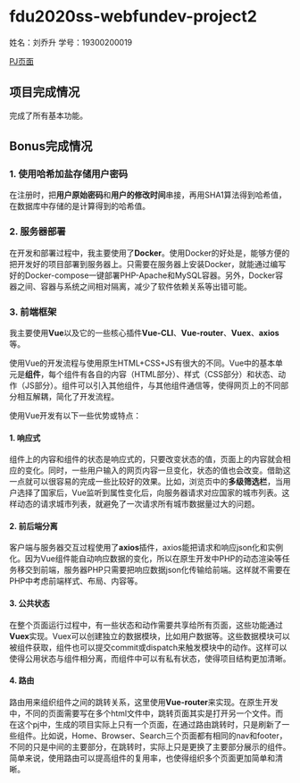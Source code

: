 # fdu2020ss-webfundev-project2

姓名：刘乔升
学号：19300200019

[PJ页面](http://139.196.187.191/)

## 项目完成情况

完成了所有基本功能。

## Bonus完成情况

### 1. 使用哈希加盐存储用户密码

在注册时，把**用户原始密码**和**用户的修改时间**串接，再用SHA1算法得到哈希值，在数据库中存储的是计算得到的哈希值。

### 2. 服务器部署

在开发和部署过程中，我主要使用了**Docker**。使用Docker的好处是，能够方便的把开发好的项目部署到服务器上。只需要在服务器上安装Docker，就能通过编写好的Docker-compose一键部署PHP-Apache和MySQL容器。另外，Docker容器之间、容器与系统之间相对隔离，减少了软件依赖关系等出错可能。

### 3. 前端框架

我主要使用**Vue**以及它的一些核心插件**Vue-CLI**、**Vue-router**、**Vuex**、**axios**等。

使用Vue的开发流程与使用原生HTML+CSS+JS有很大的不同。Vue中的基本单元是**组件**，每个组件有各自的内容（HTML部分）、样式（CSS部分）和状态、动作（JS部分）。组件可以引入其他组件，与其他组件通信等，使得网页上的不同部分相互解耦，简化了开发流程。

使用Vue开发有以下一些优势或特点：

#### 1. 响应式

组件上的内容和组件的状态是响应式的，只要改变状态的值，页面上的内容就会相应的变化。同时，一些用户输入的网页内容一旦变化，状态的值也会改变。借助这一点就可以很容易的完成一些比较好的效果。比如，浏览页中的**多级筛选栏**，当用户选择了国家后，Vue监听到属性变化后，向服务器请求对应国家的城市列表。这样动态的请求城市列表，就避免了一次请求所有城市数据量过大的问题。

#### 2. 前后端分离

客户端与服务器交互过程使用了**axios**插件，axios能把请求和响应json化和实例化。因为Vue组件能自动响应数据的变化，所以在原生开发中PHP的动态渲染等任务移交到前端，服务器PHP只需要把响应数据json化传输给前端。这样就不需要在PHP中考虑前端样式、布局、内容等。

#### 3. 公共状态

在整个页面运行过程中，有一些状态和动作需要共享给所有页面，这些功能通过**Vuex**实现。Vuex可以创建独立的数据模块，比如用户数据等。这些数据模块可以被组件获取，组件也可以提交commit或dispatch来触发模块中的动作。这样可以使得公用状态与组件相分离，而组件中可以有私有状态，使得项目结构更加清晰。

#### 4. 路由

路由用来组织组件之间的跳转关系，这里使用**Vue-router**来实现。在原生开发中，不同的页面需要写在多个html文件中，跳转页面其实是打开另一个文件。而在这个pj中，生成的项目实际上只有一个页面，在通过路由跳转时，只是刷新了一些组件。比如说，Home、Browser、Search三个页面都有相同的nav和footer，不同的只是中间的主要部分，在跳转时，实际上只是更换了主要部分展示的组件。简单来说，使用路由可以提高组件的复用率，也使得组织多个页面更加简单和清晰。
